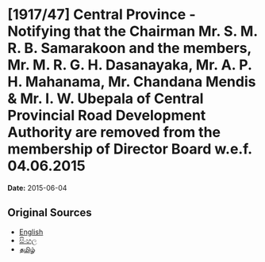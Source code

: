 # [1917/47] Central Province - Notifying that the Chairman Mr. S. M. R. B. Samarakoon and the members, Mr. M. R. G. H. Dasanayaka, Mr. A. P. H. Mahanama, Mr. Chandana Mendis & Mr. I. W. Ubepala of Central Provincial Road Development Authority are removed from the membership of Director Board w.e.f. 04.06.2015

**Date:** 2015-06-04

## Original Sources

- [English](https://documents.gov.lk/view/extra-gazettes/2015/6/1917-47_E.pdf)
- [සිංහල](https://documents.gov.lk/view/extra-gazettes/2015/6/1917-47_S.pdf)
- [தமிழ்](https://documents.gov.lk/view/extra-gazettes/2015/6/1917-47_T.pdf)
